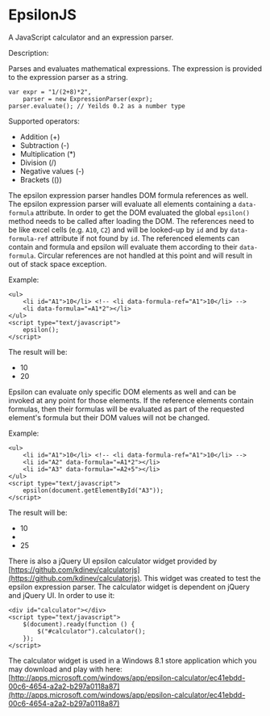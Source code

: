 EpsilonJS
=========

A JavaScript calculator and an expression parser.

Description:

Parses and evaluates mathematical expressions. The expression is provided to the expression parser as a string.

    var expr = "1/(2+8)*2",
        parser = new ExpressionParser(expr);
    parser.evaluate(); // Yeilds 0.2 as a number type
    
Supported operators:

 * Addition (+)
 * Subtraction (-)
 * Multiplication (*)
 * Division (/)
 * Negative values (-)
 * Brackets (())

The epsilon expression parser handles DOM formula references as well. The epsilon expression parser will evaluate all elements containing a `data-formula` attribute. In order to get the DOM evaluated the global `epsilon()` method needs to be called after loading the DOM. The references need to be like excel cells (e.g. `A10`, `C2`) and will be looked-up by `id` and by `data-formula-ref` attribute if not found by `id`. The referenced elements can contain and formula and epsilon will evaluate them according to their `data-formula`. Circular references are not handled at this point and will result in out of stack space exception.

Example:

    <ul>
        <li id="A1">10</li> <!-- <li data-formula-ref="A1">10</li> -->
        <li data-formula="=A1*2"></li>
    </ul>
    <script type="text/javascript">
        epsilon();
    </script>
    
The result will be:

 * 10
 * 20

Epsilon can evaluate only specific DOM elements as well and can be invoked at any point for those elements. If the reference elements contain formulas, then their formulas will be evaluated as part of the requested element's formula but their DOM values will not be changed.

Example:

    <ul>
        <li id="A1">10</li> <!-- <li data-formula-ref="A1">10</li> -->
        <li id="A2" data-formula="=A1*2"></li>
        <li id="A3" data-formula="=A2+5"></li>
    </ul>
    <script type="text/javascript">
        epsilon(document.getElementById("A3"));
    </script>

The result will be:

 * 10
 * 
 * 25

There is also a jQuery UI epsilon calculator widget provided by [https://github.com/kdinev/calculatorjs](https://github.com/kdinev/calculatorjs). This widget was created to test the epsilon expression parser. The calculator widget is dependent on jQuery and jQuery UI. In order to use it:
    
    <div id="calculator"></div>
    <script type="text/javascript">
		$(document).ready(function () {
			$("#calculator").calculator();
		});
	</script>

The calculator widget is used in a Windows 8.1 store application which you may download and play with here: [http://apps.microsoft.com/windows/app/epsilon-calculator/ec41ebdd-00c6-4654-a2a2-b297a0118a87](http://apps.microsoft.com/windows/app/epsilon-calculator/ec41ebdd-00c6-4654-a2a2-b297a0118a87)
